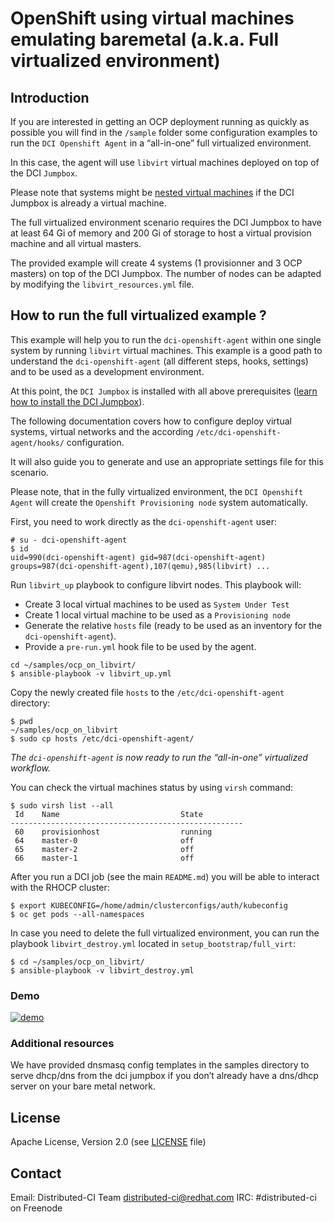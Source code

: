 # OpenShift using virtual machines emulating baremetal (a.k.a. Full virtualized environment)

## Introduction

If you are interested in getting an OCP deployment running as quickly as possible you will find in the `/sample` folder some configuration examples to run the `DCI Openshift Agent` in a “all-in-one” full virtualized environment.

In this case, the agent will use `libvirt` virtual machines deployed on top of the DCI `Jumpbox`.

Please note that systems might be [nested virtual machines](#https://www.linux-kvm.org/page/Nested_Guests) if the DCI Jumpbox is already a virtual machine.

The full virtualized environment scenario requires the DCI Jumpbox to have at least 64 Gi of memory and 200 Gi of storage to host a virtual provision machine and all virtual masters.

The provided example will create 4 systems (1 provisionner and 3 OCP masters) on top of the DCI Jumpbox. The number of nodes can be adapted by modifying the `libvirt_resources.yml` file.

## How to run the full virtualized example ?

This example will help you to run the `dci-openshift-agent` within one single system by running `libvirt` virtual machines. This example is a good path to understand the `dci-openshift-agent` (all different steps, hooks, settings) and to be used as a development environment.

At this point, the `DCI Jumpbox` is installed with all above prerequisites ([learn how to install the DCI Jumpbox](../README.md#installation-of-dci-jumpbox)).

The following documentation covers how to configure deploy virtual systems, virtual networks and the according `/etc/dci-openshift-agent/hooks/` configuration.

It will also guide you to generate and use an appropriate settings file for this scenario.

Please note, that in the fully virtualized environment, the `DCI Openshift Agent` will create the `Openshift Provisioning node` system automatically.

First, you need to work directly as the `dci-openshift-agent` user:

```
# su - dci-openshift-agent
$ id
uid=990(dci-openshift-agent) gid=987(dci-openshift-agent) groups=987(dci-openshift-agent),107(qemu),985(libvirt) ...
```

Run `libvirt_up` playbook to configure libvirt nodes.
This playbook will:

- Create 3 local virtual machines to be used as `System Under Test`
- Create 1 local virtual machine to be used as a `Provisioning node`
- Generate the relative `hosts` file (ready to be used as an inventory for the `dci-openshift-agent`).
- Provide a `pre-run.yml` hook file to be used by the agent.

```
cd ~/samples/ocp_on_libvirt/
$ ansible-playbook -v libvirt_up.yml
```

Copy the newly created file `hosts` to the `/etc/dci-openshift-agent` directory:

```
$ pwd
~/samples/ocp_on_libvirt
$ sudo cp hosts /etc/dci-openshift-agent/
```

_The `dci-openshift-agent` is now ready to run the “all-in-one” virtualized workflow._

You can check the virtual machines status by using `virsh` command:

```
$ sudo virsh list --all
 Id    Name                           State
----------------------------------------------------
 60    provisionhost                  running
 64    master-0                       off
 65    master-2                       off
 66    master-1                       off
```

After you run a DCI job (see the main `README.md`) you will be able to interact with the RHOCP cluster:

```
$ export KUBECONFIG=/home/admin/clusterconfigs/auth/kubeconfig
$ oc get pods --all-namespaces

```

In case you need to delete the full virtualized environment, you can run the playbook `libvirt_destroy.yml` located in `setup_bootstrap/full_virt`:

```
$ cd ~/samples/ocp_on_libvirt/
$ ansible-playbook -v libvirt_destroy.yml
```

### Demo
[![demo](https://asciinema.org/a/Rv35FeMi5CADVsaBUhdu3f6d0.svg)](https://asciinema.org/a/Rv35FeMi5CADVsaBUhdu3f6d0?autoplay=1)

### Additional resources

We have provided dnsmasq config templates in the samples directory to serve dhcp/dns from the dci jumpbox if you don’t already have a dns/dhcp server on your bare metal network.

## License

Apache License, Version 2.0 (see [LICENSE](LICENSE) file)

## Contact

Email: Distributed-CI Team <distributed-ci@redhat.com>
IRC: #distributed-ci on Freenode
